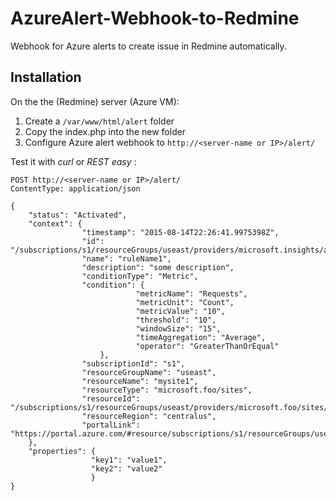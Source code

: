 # AzureAlert-Webhook-to-Redmine
Webhook for Azure alerts to create issue in Redmine automatically.

## Installation
On the the (Redmine) server (Azure VM):

1. Create a `/var/www/html/alert` folder
2. Copy the index.php into the new folder
3. Configure Azure alert webhook to `http://<server-name or IP>/alert/`

Test it with _curl_ or _REST easy_ :

	POST http://<server-name or IP>/alert/
	ContentType: application/json
	
	{
		"status": "Activated",
		"context": {
		            "timestamp": "2015-08-14T22:26:41.9975398Z",
		            "id": "/subscriptions/s1/resourceGroups/useast/providers/microsoft.insights/alertrules/ruleName1",
		            "name": "ruleName1",
		            "description": "some description",
		            "conditionType": "Metric",
		            "condition": {
		                        "metricName": "Requests",
		                        "metricUnit": "Count",
		                        "metricValue": "10",
		                        "threshold": "10",
		                        "windowSize": "15",
		                        "timeAggregation": "Average",
		                        "operator": "GreaterThanOrEqual"
		                },
		            "subscriptionId": "s1",
		            "resourceGroupName": "useast",                                
		            "resourceName": "mysite1",
		            "resourceType": "microsoft.foo/sites",
		            "resourceId": "/subscriptions/s1/resourceGroups/useast/providers/microsoft.foo/sites/mysite1",
		            "resourceRegion": "centralus",
		            "portalLink": "https://portal.azure.com/#resource/subscriptions/s1/resourceGroups/useast/providers/microsoft.foo/sites/mysite1"                                
		},
		"properties": {
		              "key1": "value1",
		              "key2": "value2"
		              }
	}
